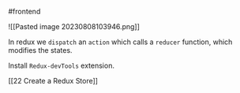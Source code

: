#frontend 

![[Pasted image 20230808103946.png]]

 In redux we `dispatch` an `action` which calls a `reducer` function, which modifies the states.


Install `Redux-devTools` extension.

[[22 Create a Redux Store]]

